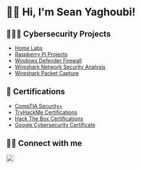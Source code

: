 <h1>👋🏻 Hi, I'm Sean Yaghoubi! 
  
<h2>👨🏻‍💻 Cybersecurity Projects</h2>

  - [Home Labs](https://github.com/Yagoobz/HomeLab)
  - [Raspberry Pi Projects](...)
  - [Windows Defender Firewall](...)
  - [Wireshark Network Security Analysis](...)
  - [Wireshark Packet Capture](...)     
    
<h2>📄 Certifications</h2>

- [CompTIA Security+](...)
- [TryHackMe Certifications](...)
- [Hack The Box Certifications](...)
- [Google Cybersecurity Certificate](https://www.credly.com/badges/01d71e21-671e-45c5-8a4a-b3267e4dab57/linked_in_profile)

<h2>🤳🏻 Connect with me</h2>

[<img align="left" alt="SeanYaghoubi | LinkedIn" width="22px" src="https://cdn.jsdelivr.net/npm/simple-icons@v3/icons/linkedin.svg" />][linkedin]

[linkedin]: https://www.linkedin.com/in/sean-yaghoubi-87b5a5227/

















